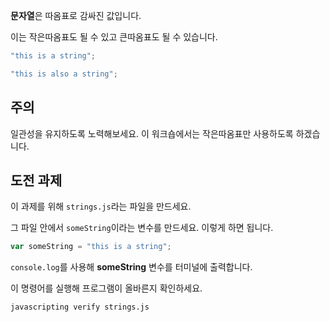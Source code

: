 **문자열**은 따옴표로 감싸진 값입니다.

이는 작은따옴표도 될 수 있고 큰따옴표도 될 수 있습니다.

```js
"this is a string";

"this is also a string";
```

## 주의

일관성을 유지하도록 노력해보세요. 이 워크숍에서는 작은따옴표만 사용하도록 하겠습니다.

## 도전 과제

이 과제를 위해 `strings.js`라는 파일을 만드세요.

그 파일 안에서 `someString`이라는 변수를 만드세요. 이렇게 하면 됩니다.

```js
var someString = "this is a string";
```

`console.log`를 사용해 **someString** 변수를 터미널에 출력합니다.

이 명령어를 실행해 프로그램이 올바른지 확인하세요.

`javascripting verify strings.js`
